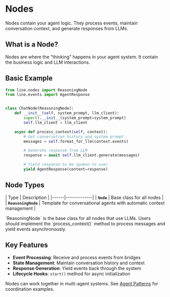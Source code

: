 # Nodes

Nodes contain your agent logic. They process events, maintain conversation
context, and generate responses from LLMs.

## What is a Node?

Nodes are where the "thinking" happens in your agent system. It contain the
business logic and LLM interactions.

## Basic Example

```python
from line.nodes import ReasoningNode
from line.events import AgentResponse


class ChatNode(ReasoningNode):
    def __init__(self, system_prompt, llm_client):
        super().__init__(system_prompt=system_prompt)
        self.llm_client = llm_client

    async def process_context(self, context):
        # Get conversation history and system prompt
        messages = self.format_for_llm(context.events)

        # Generate response from LLM
        response = await self.llm_client.generate(messages)

        # Yield response to be spoken to user
        yield AgentResponse(content=response)
```

## Node Types

| Type | Description | |------|-------------| | **`Node`** | Base class for all
nodes | | **`ReasoningNode`** | Template for conversational agents with
automatic context management |

<Tip>
`ReasoningNode` is the base class for all nodes that use LLMs. Users should implement the `process_context()` method to process messages and yield events asynchronously.
</Tip>

## Key Features

- **Event Processing**: Receive and process events from bridges
- **State Management**: Maintain conversation history and context
- **Response Generation**: Yield events back through the system
- **Lifecycle Hooks**: `start()` method for async initialization

Nodes can work together in multi-agent systems. See
[Agent Patterns](../agent-patterns/multi-agent-coordination) for coordination
examples.

